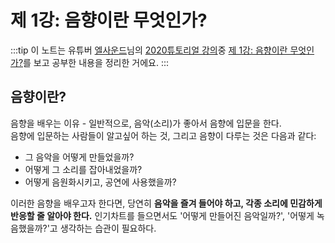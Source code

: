 # 제 1강: 음향이란 무엇인가?

:::tip
이 노트는 유튜버 [엘사운드](https://www.youtube.com/channel/UCI_L3xVhuCsTbfD92et95-w)님의
[2020튜토리얼 강의](https://www.youtube.com/playlist?list=PLDgxFcJk6ITlCE99rBpSNOTAnx92vn1I8)중
[제 1강: 음향이란 무엇인가?](https://youtu.be/w5cyWxyQXvs?list=PLDgxFcJk6ITlCE99rBpSNOTAnx92vn1I8)를
보고 공부한 내용을 정리한 거에요.
:::

## 음향이란?

음향을 배우는 이유 - 일반적으로, 음악(소리)가 좋아서 음향에 입문을 한다.  
음향에 입문하는 사람들이 알고싶어 하는 것, 그리고 음향이 다루는 것은 다음과 같다:

- 그 음악을 어떻게 만들었을까?
- 어떻게 그 소리를 잡아내었을까?
- 어떻게 음원화시키고, 공연에 사용했을까?

이러한 음향을 배우고자 한다면, 당연히 **음악을 즐겨 들어야 하고, 각종 소리에 민감하게 반응할 줄 알아야 한다.**
인기차트를 들으면서도 '어떻게 만들어진 음악일까?', '어떻게 녹음했을까?'고 생각하는 습관이 필요하다.
